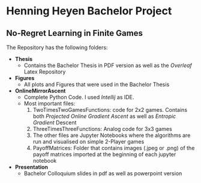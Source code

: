 # Henning Heyen Bachelor Project
## No-Regret Learning in Finite Games

The Repository has the following folders: 

* **Thesis** 
  * Contains the Bachelor Thesis in PDF version as well as the *Overleaf* Latex Repository
* **Figures**
  * All plots and Figures that were used in the Bachelor Thesis
* **OnlineMirrorAscent**
  * Complete Python Code. I used *Intellij* as IDE. 
  * Most important files: 
    1. TwoTimesTwoGamesFunctions: code for 2x2 games. Contains both *Projected Online Gradient Ascent* as well as *Entropic Gradient* Descent
    2. ThreeTimesThreeFunctions: Analog code for 3x3 games
    3. The other files are Jupyter Notebooks where the algorithms are run and visualised on simple 2-Player games
    4. PayoffMatrices: Folder that contains images (.jpeg or .png) of the payoff matrices imported at the beginning of each jupyter notebook 
* **Presentation**
  * Bachelor Colloquium slides in pdf as well as powerpoint version

